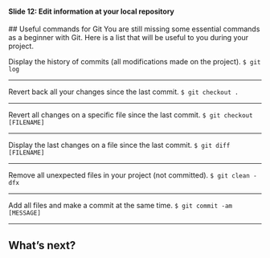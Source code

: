 #### Slide 12: Edit information at your local repository

﻿## Useful commands for Git
You are still missing some essential commands as a beginner with Git. Here is a list that will be useful to you during your project.

Display the history of commits (all modifications made on the project).
`$ git log`

---

Revert back all your changes since the last commit.
`$ git checkout .`

---

Revert all changes on a specific file since the last commit.
`$ git checkout [FILENAME]`

---

Display the last changes on a file since the last commit.
`$ git diff [FILENAME]`

---

Remove all unexpected files in your project (not committed).
`$ git clean -dfx`

---

Add all files and make a commit at the same time.
`$ git commit -am [MESSAGE]`

---

## What’s next?
